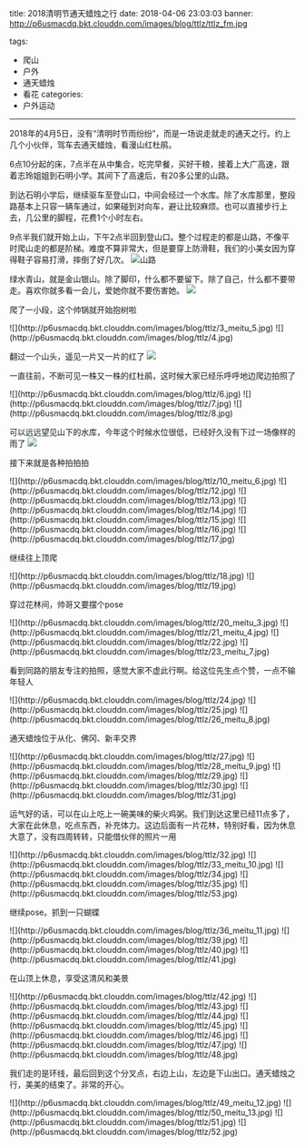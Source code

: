 title: 2018清明节通天蜡烛之行
date: 2018-04-06 23:03:03
banner: http://p6usmacdq.bkt.clouddn.com/images/blog/ttlz/ttlz_fm.jpg

tags:
- 爬山
- 户外
- 通天蜡烛
- 看花
categories:
- 户外运动
---

2018年的4月5日，没有“清明时节雨纷纷”，而是一场说走就走的通天之行。约上几个小伙伴，驾车去通天蜡烛，看漫山红杜鹃。

<!-- more -->

6点10分起的床，7点半在从中集合，吃完早餐，买好干粮，接着上大广高速，跟着志玲姐姐到石明小学。其间下了高速后，有20多公里的山路。

到达石明小学后，继续驱车至登山口，中间会经过一个水库。除了水库那里，整段路基本上只容一辆车通过，如果碰到对向车，避让比较麻烦。也可以直接步行上去，几公里的脚程，花费1个小时左右。

9点半我们就开始上山，下午2点半回到登山口。整个过程走的都是山路，不像平时爬山走的都是阶梯。难度不算非常大，但是要穿上防滑鞋，我们的小美女因为穿得鞋子容易打滑，摔倒了好几次。
![山路](http://p6usmacdq.bkt.clouddn.com/images/blog/ttlz/1_meitu_1.jpg)

绿水青山，就是金山银山。除了脚印，什么都不要留下。除了自己，什么都不要带走。喜欢你就多看一会儿，爱她你就不要伤害她。
![](http://p6usmacdq.bkt.clouddn.com/images/blog/ttlz/2.jpg)

爬了一小段，这个帅锅就开始抱树啦
<div class="justified-gallery">
![](http://p6usmacdq.bkt.clouddn.com/images/blog/ttlz/3_meitu_5.jpg)
![](http://p6usmacdq.bkt.clouddn.com/images/blog/ttlz/4.jpg)
</div>

翻过一个山头，遥见一片又一片的红了
![](http://p6usmacdq.bkt.clouddn.com/images/blog/ttlz/5.jpg)

一直往前，不断可见一株又一株的红杜鹃，这时候大家已经乐呼呼地边爬边拍照了
<div class="justified-gallery">
![](http://p6usmacdq.bkt.clouddn.com/images/blog/ttlz/6.jpg)
![](http://p6usmacdq.bkt.clouddn.com/images/blog/ttlz/7.jpg)
![](http://p6usmacdq.bkt.clouddn.com/images/blog/ttlz/8.jpg)
</div>

可以远远望见山下的水库，今年这个时候水位很低，已经好久没有下过一场像样的雨了
![](http://p6usmacdq.bkt.clouddn.com/images/blog/ttlz/9.jpg)

接下来就是各种拍拍拍
<div class="justified-gallery">
![](http://p6usmacdq.bkt.clouddn.com/images/blog/ttlz/10_meitu_6.jpg)
![](http://p6usmacdq.bkt.clouddn.com/images/blog/ttlz/12.jpg)
![](http://p6usmacdq.bkt.clouddn.com/images/blog/ttlz/13.jpg)
![](http://p6usmacdq.bkt.clouddn.com/images/blog/ttlz/14.jpg)
![](http://p6usmacdq.bkt.clouddn.com/images/blog/ttlz/15.jpg)
![](http://p6usmacdq.bkt.clouddn.com/images/blog/ttlz/16.jpg)
![](http://p6usmacdq.bkt.clouddn.com/images/blog/ttlz/17.jpg)
</div>

继续往上顶爬
<div class="justified-gallery">
![](http://p6usmacdq.bkt.clouddn.com/images/blog/ttlz/18.jpg)
![](http://p6usmacdq.bkt.clouddn.com/images/blog/ttlz/19.jpg)
</div>

穿过花林间，帅哥又要摆个pose
<div class="justified-gallery">
![](http://p6usmacdq.bkt.clouddn.com/images/blog/ttlz/20_meitu_3.jpg)
![](http://p6usmacdq.bkt.clouddn.com/images/blog/ttlz/21_meitu_4.jpg)
![](http://p6usmacdq.bkt.clouddn.com/images/blog/ttlz/22.jpg)
![](http://p6usmacdq.bkt.clouddn.com/images/blog/ttlz/23_meitu_7.jpg)
</div>

看到同路的朋友专注的拍照，感觉大家不虚此行啊。给这位先生点个赞，一点不输年轻人
<div class="justified-gallery">
![](http://p6usmacdq.bkt.clouddn.com/images/blog/ttlz/24.jpg)
![](http://p6usmacdq.bkt.clouddn.com/images/blog/ttlz/25.jpg)
![](http://p6usmacdq.bkt.clouddn.com/images/blog/ttlz/26_meitu_8.jpg)
</div>

通天蜡烛位于从化、佛冈、新丰交界
<div class="justified-gallery">
![](http://p6usmacdq.bkt.clouddn.com/images/blog/ttlz/27.jpg)
![](http://p6usmacdq.bkt.clouddn.com/images/blog/ttlz/28_meitu_9.jpg)
![](http://p6usmacdq.bkt.clouddn.com/images/blog/ttlz/29.jpg)
![](http://p6usmacdq.bkt.clouddn.com/images/blog/ttlz/30.jpg)
![](http://p6usmacdq.bkt.clouddn.com/images/blog/ttlz/31.jpg)
</div>

运气好的话，可以在山上吃上一碗美味的柴火鸡粥。我们到达这里已经11点多了，大家在此休息，吃点东西，补充体力。这边后面有一片花林，特别好看，因为休息大意了，没有四周转转，只能借伙伴的照片一用
<div class="justified-gallery">
![](http://p6usmacdq.bkt.clouddn.com/images/blog/ttlz/32.jpg)
![](http://p6usmacdq.bkt.clouddn.com/images/blog/ttlz/33_meitu_10.jpg)
![](http://p6usmacdq.bkt.clouddn.com/images/blog/ttlz/34.jpg)
![](http://p6usmacdq.bkt.clouddn.com/images/blog/ttlz/35.jpg)
![](http://p6usmacdq.bkt.clouddn.com/images/blog/ttlz/53.jpg)
</div>

继续pose。抓到一只蝴蝶
<div class="justified-gallery">
![](http://p6usmacdq.bkt.clouddn.com/images/blog/ttlz/36_meitu_11.jpg)
![](http://p6usmacdq.bkt.clouddn.com/images/blog/ttlz/39.jpg)
![](http://p6usmacdq.bkt.clouddn.com/images/blog/ttlz/40.jpg)
![](http://p6usmacdq.bkt.clouddn.com/images/blog/ttlz/41.jpg)
</div>

在山顶上休息，享受这清风和美景
<div class="justified-gallery">
![](http://p6usmacdq.bkt.clouddn.com/images/blog/ttlz/42.jpg)
![](http://p6usmacdq.bkt.clouddn.com/images/blog/ttlz/43.jpg)
![](http://p6usmacdq.bkt.clouddn.com/images/blog/ttlz/44.jpg)
![](http://p6usmacdq.bkt.clouddn.com/images/blog/ttlz/45.jpg)
![](http://p6usmacdq.bkt.clouddn.com/images/blog/ttlz/46.jpg)
![](http://p6usmacdq.bkt.clouddn.com/images/blog/ttlz/47.jpg)
![](http://p6usmacdq.bkt.clouddn.com/images/blog/ttlz/48.jpg)
</div>

我们走的是环线，最后回到这个分叉点，右边上山，左边是下山出口。通天蜡烛之行，美美的结束了。非常的开心。
<div class="justified-gallery">
![](http://p6usmacdq.bkt.clouddn.com/images/blog/ttlz/49_meitu_12.jpg)
![](http://p6usmacdq.bkt.clouddn.com/images/blog/ttlz/50_meitu_13.jpg)
![](http://p6usmacdq.bkt.clouddn.com/images/blog/ttlz/51.jpg)
![](http://p6usmacdq.bkt.clouddn.com/images/blog/ttlz/52.jpg)
</div>



